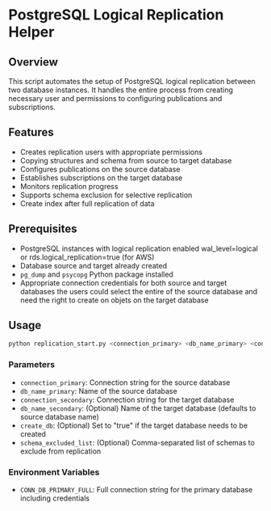 # PostgreSQL Logical Replication Helper

## Overview

This script automates the setup of PostgreSQL logical replication between two database instances. It handles the entire process from creating necessary user and permissions to configuring publications and subscriptions.

## Features

- Creates replication users with appropriate permissions
- Copying structures and schema from source to target database
- Configures publications on the source database
- Establishes subscriptions on the target database
- Monitors replication progress
- Supports schema exclusion for selective replication
- Create index after full replication of data

## Prerequisites

- PostgreSQL instances with logical replication enabled
    wal_level=logical or rds.logical_replication=true (for AWS)
- Database source and target already created
- `pg_dump` and `psycopg` Python package installed
- Appropriate connection credentials for both source and target databases
    the users could select the entire of the source database and need the right to create on objets on the target database

## Usage

```bash
python replication_start.py <connection_primary> <db_name_primary> <connection_secondary> <db_name_secondary> <create_db> <schema_excluded_list>
```
### Parameters

- `connection_primary`: Connection string for the source database
- `db_name_primary`: Name of the source database
- `connection_secondary`: Connection string for the target database
- `db_name_secondary`: (Optional) Name of the target database (defaults to source database name)
- `create_db`: (Optional) Set to "true" if the target database needs to be created
- `schema_excluded_list`: (Optional) Comma-separated list of schemas to exclude from replication

### Environment Variables

- `CONN_DB_PRIMARY_FULL`: Full connection string for the primary database including credentials
